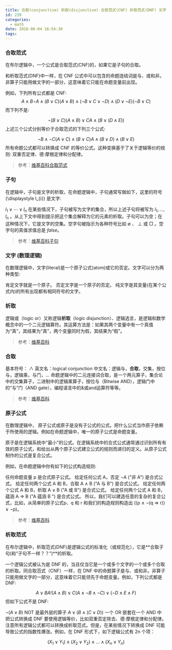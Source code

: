 ```yaml
---
title: 合取(conjunctive) 析取(disjunctive) 合取范式(CNF) 析取范式(DNF) 文字(literal) 原子公式
id: 239
categories:
  - math
date: 2016-06-04 16:54:30
tags:
---
```


### 合取范式

在布尔逻辑中，一个公式是合取范式(CNF)的，如果它是子句的合取。

和析取范式(DNF)中一样，在 CNF 公式中可以包含的命题连结词是与、或和非。非算子只能用做文字的一部分，这意味着它只能在命题变量前出现。

例如，下列所有公式都是 CNF: $$ {\displaystyle A\wedge B} {\displaystyle \neg A\wedge (B\vee C)} {\displaystyle (A\vee B)\wedge (\neg B\vee C\vee \neg D)\wedge (D\vee \neg E)} {\displaystyle (\neg B\vee C)}$$ 而下列不是:

$${\displaystyle \neg (B\vee C)} {\displaystyle (A\wedge B)\vee C} {\displaystyle A\wedge (B\vee (D\wedge E))}$$ 上述三个公式分别等价于合取范式的下列三个公式:

$${\displaystyle \neg B\wedge \neg C} {\displaystyle (A\vee C)\wedge (B\vee C)} {\displaystyle A\wedge (B\vee D)\wedge (B\vee E)}$$ 所有命题公式都可以转换成 CNF 的等价公式。这种变换基于了关于逻辑等价的规则: 双重否定律、德·摩根定律和分配律。

> 参考：[维基百科合取范式](https://zh.wikipedia.org/wiki/%E5%90%88%E5%8F%96%E8%8C%83%E5%BC%8F)

### 子句

在逻辑中，子句是文字的析取，在命题逻辑中，子句通常写做如下，这里的符号 {\displaystyle l_{i}} 是文字:

${\displaystyle l_{1}\vee \cdots \vee l_{n}}$ 在某些情况下，子句被写为文字的集合，所以上述子句将被写为 ${\displaystyle {l_{1},\ldots ,l_{n}}}$ 。从上下文中得到提示把这个集合解释为它的元素的析取。子句可以为空；在这种情况下，它是文字的空集。空字句被指示为各种符号比如 ${\displaystyle \emptyset }$ 、 ${\displaystyle \bot }$ 或 ${\displaystyle \Box }$ 。空字句的真值求值总是 ${\displaystyle false}$。

> 参考：[维基百科子句](https://zh.wikipedia.org/wiki/%E5%AD%90%E5%8F%A5_(%E9%80%BB%E8%BE%91))

### 文字 (数理逻辑)

在数理逻辑中，文字(literal)是一个原子公式(atom)或它的否定。文字可以分为两种类型:

肯定文字就是一个原子。 否定文字是一个原子的否定。 纯文字是其变量(在某个公式内)的所有出现都有相同符号的文字。

### 析取

逻辑或（logic or）又称逻辑**析取**（logic disjunction）、逻辑选言，是逻辑和数学概念中的一个二元逻辑算符。其运算方法是：如果其两个变量中有一个真值为“真”，其结果为“真”，两个变量同时为假，其结果为“假”。

> 参考：[维基百科](https://zh.wikipedia.org/wiki/%E9%80%BB%E8%BE%91%E6%88%96)

### 合取

基本符号： ${\displaystyle \land }$ 英文名：logical conjunction 中文名：逻辑与，**合取**，交集，按位与，逻辑乘，与门，... 命题逻辑中的二元连接词合取，是一个两元算子，集合论中的交集算子，二进制中的逻辑乘算子，按位与（Bitwise AND），逻辑门中的“与”门（AND gate），编程语言中的&amp;或and运算符等等。

> 参考：[维基百科](https://zh.wikipedia.org/wiki/%E9%80%BB%E8%BE%91%E4%B8%8E)

### 原子公式

在数理逻辑中， 原子公式或原子是没有子公式的公式。把什么公式当作原子依赖于所使用的逻辑。例如在命题逻辑中，唯一的原子公式是命题变量。

原子是在逻辑系统中"最小"的公式。在逻辑系统中的合式公式通常通过识别所有有效的原子公式，和给出从两个原子公式建立公式的规则而递归的定义。从原子公式制作的公式是复合公式。

例如，在命题逻辑中你有如下的公式构造规则:

任何命题变量 p 是合式原子公式。 给定任何公式 A，否定 ¬A ("非 A") 是合式公式。 给定任何两个公式 A 和 B，合取 A ∧ B ("A 与 B") 是合式公式。 给定任何两个公式 A 和 B，析取 A ∨ B ("A 或 B") 是合式公式。 给定任何两个公式 A 和 B，蕴涵 A ⇒ B ("A 蕴涵 B ") 是合式公式。 所以，我们可以建造任意的复杂的复合公式，比如，从简单的原子公式p、q 和 r 和我们的构造规则构造出 ((p ∧ ¬(q ⇒ r)) ∨ ¬p)。

> 参考：[维基百科](https://zh.wikipedia.org/wiki/%E5%8E%9F%E5%AD%90%E5%85%AC%E5%BC%8F)

### 析取范式

在布尔逻辑中，析取范式(DNF)是逻辑公式的标准化（或规范化），它是**合取子句(和“子句不一样？？”)**的析取。

一个逻辑公式被认为是 DNF 的，当且仅当它是一个或多个文字的一个或多个合取的析取。同合取范式（CNF）一样，在 DNF 中的命题算子是与、或和非。非算子只能用做文字的一部分，这意味着它只能领先于命题变量。例如，下列公式都是 DNF:

$${\displaystyle A\lor B} {\displaystyle A!} {\displaystyle (A\land B)\lor C} {\displaystyle (A\land \neg B\land \neg C)\lor (\neg D\land E\land F)}$$ 但如下公式不是 DNF:

${\displaystyle \neg (A\lor B)}$ NOT 是最外层的算子 ${\displaystyle A\lor (B\land (C\lor D))}$ 一个 OR 嵌套在一个 AND 中 把公式转换成 DNF 要使用逻辑等价，比如双重否定除去、德·摩根定律和分配律。注意所有逻辑公式都可以转换成析取范式。但是，在某些情况下转换成 DNF 可能导致公式的指数性爆涨。例如，在 DNF 形式下，如下逻辑公式有 2n 个项：

$${\displaystyle (X_{1}\lor Y_{1})\land (X_{2}\lor Y_{2})\land \dots \land (X_{n}\lor Y_{n})}$$